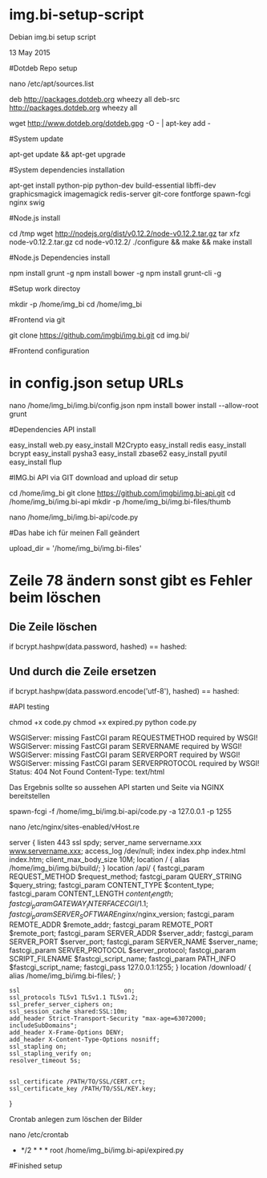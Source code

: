 # img.bi-setup-script
Debian img.bi setup script

13 May 2015

#Dotdeb Repo setup

nano /etc/apt/sources.list

deb http://packages.dotdeb.org wheezy all
deb-src http://packages.dotdeb.org wheezy all

wget http://www.dotdeb.org/dotdeb.gpg -O - | apt-key add -

#System update

apt-get update && apt-get upgrade

#System dependencies installation

apt-get install python-pip python-dev build-essential libffi-dev graphicsmagick imagemagick redis-server git-core fontforge spawn-fcgi nginx swig

#Node.js install

cd /tmp 
wget http://nodejs.org/dist/v0.12.2/node-v0.12.2.tar.gz
tar xfz node-v0.12.2.tar.gz
cd node-v0.12.2/
./configure && make && make install

#Node.js Dependencies install

npm install grunt -g
npm install bower -g
npm install grunt-cli -g

#Setup work directoy

mkdir -p /home/img_bi
cd /home/img_bi

#Frontend via git

git clone https://github.com/imgbi/img.bi.git
cd img.bi/

#Frontend configuration

# in config.json setup URLs

nano /home/img_bi/img.bi/config.json
npm install
bower install --allow-root
grunt

#Dependencies API install

easy_install web.py
easy_install M2Crypto
easy_install redis
easy_install bcrypt
easy_install pysha3
easy_install zbase62
easy_install pyutil
easy_install flup

#IMG.bi API via GIT download and upload dir setup

cd /home/img_bi
git clone https://github.com/imgbi/img.bi-api.git
cd /home/img_bi/img.bi-api
mkdir -p /home/img_bi/img.bi-files/thumb

nano /home/img_bi/img.bi-api/code.py

#Das habe ich für meinen Fall geändert  

upload_dir = '/home/img_bi/img.bi-files'
#    Zeile 78 ändern sonst gibt es Fehler beim löschen
##     Die Zeile löschen 
if bcrypt.hashpw(data.password, hashed) == hashed:
##     Und durch die Zeile ersetzen
if bcrypt.hashpw(data.password.encode('utf-8'), hashed) == hashed:

#API testing

chmod +x code.py
chmod +x expired.py
python code.py

WSGIServer: missing FastCGI param REQUESTMETHOD required by WSGI!
WSGIServer: missing FastCGI param SERVERNAME required by WSGI!
WSGIServer: missing FastCGI param SERVERPORT required by WSGI!
WSGIServer: missing FastCGI param SERVERPROTOCOL required by WSGI!
Status: 404 Not Found
Content-Type: text/html

Das Ergebnis sollte so aussehen
API starten und Seite via NGINX bereitstellen

spawn-fcgi -f /home/img_bi/img.bi-api/code.py -a 127.0.0.1 -p 1255

nano /etc/nginx/sites-enabled/vHost.re

server {
    listen                  443 ssl spdy;
    server_name             servername.xxx www.servername.xxx;
    access_log              /dev/null;
    index                   index.php index.html index.htm;
    client_max_body_size    10M;
    location / {
            alias /home/img_bi/img.bi/build/;
    }
    location /api/ {
            fastcgi_param REQUEST_METHOD $request_method;
            fastcgi_param QUERY_STRING $query_string;
            fastcgi_param CONTENT_TYPE $content_type;
            fastcgi_param CONTENT_LENGTH $content_length;
            fastcgi_param GATEWAY_INTERFACE CGI/1.1;
            fastcgi_param SERVER_SOFTWARE nginx/$nginx_version;
            fastcgi_param REMOTE_ADDR $remote_addr;
            fastcgi_param REMOTE_PORT $remote_port;
            fastcgi_param SERVER_ADDR $server_addr;
            fastcgi_param SERVER_PORT $server_port;
            fastcgi_param SERVER_NAME $server_name;
            fastcgi_param SERVER_PROTOCOL $server_protocol;
            fastcgi_param SCRIPT_FILENAME $fastcgi_script_name;
            fastcgi_param PATH_INFO $fastcgi_script_name;
            fastcgi_pass 127.0.0.1:1255;
    }
    location /download/ {
            alias /home/img_bi/img.bi-files/;
    }

    ssl                             on;
    ssl_protocols TLSv1 TLSv1.1 TLSv1.2;
    ssl_prefer_server_ciphers on;
    ssl_session_cache shared:SSL:10m;
    add_header Strict-Transport-Security "max-age=63072000; includeSubDomains";
    add_header X-Frame-Options DENY;
    add_header X-Content-Type-Options nosniff;
    ssl_stapling on;
    ssl_stapling_verify on;
    resolver_timeout 5s;


    ssl_certificate /PATH/TO/SSL/CERT.crt;
    ssl_certificate_key /PATH/TO/SSL/KEY.key;

}

Crontab anlegen zum löschen der Bilder

nano /etc/crontab

* */2 * * * root /home/img_bi/img.bi-api/expired.py

#Finished setup

